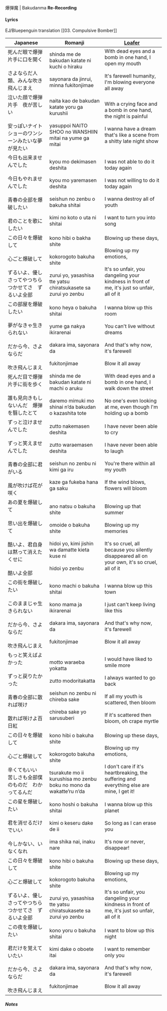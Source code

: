 爆弾魔 | Bakudanma **Re-Recording**
#### Lyrics
EJ/Bluepenguin translation [[03. Compulsive Bomber]]

| Japanese                                                            | Romanji                                                                                                                                | [Loafer](https://docs.google.com/document/d/153g_6DuZVsZOvDAfa7fE-LChko2vfdMZaPwZhAFByjc)                                                                               |
| ------------------------------------------------------------------- | -------------------------------------------------------------------------------------------------------------------------------------- | ----------------------------------------------------------------------------------------------------------------------------------------------------------------------- |
| 死んだ眼で爆弾片手に口を開く<br><br>さよならだ人類、みんな吹き飛んじまえ                            | shinda me de bakudan katate ni kuchi o hiraku<br><br>sayonara da jinrui, minna fukitonjimae                                            | With dead eyes and a bomb in one hand, I open my mouth<br><br>It's farewell humanity, I'm blowing everyone all away                                                     |
| 泣いた顔で爆弾片手　夜が苦しい<br><br>安っぽいナイトショーのワンシーンみたいな夢が見たい                    | naita kao de bakudan katate yoru ga kurushii<br><br>yasuppoi NAITO SHOO no WANSHIIN mitai na yume ga mitai                             | With a crying face and a bomb in one hand, the night is painful<br><br>I wanna have a dream that's like a scene from a shitty late night show                           |
| 今日も出来ませんでした<br><br>今日もやれませんでした<br><br>青春の全部を爆破したい<br><br>君のことを歌にしたい | kyou mo dekimasen deshita<br><br>kyou mo yaremasen deshita<br><br>seishun no zenbu o bakuha shitai<br><br>kimi no koto o uta ni shitai | I was not able to do it today again<br><br>I was not willing to do it today again<br><br>I wanna destroy all of youth<br><br>I want to turn you into song               |
| この日々を爆破して<br><br>心ごと爆破して<br><br>ずるいよ、優しさってやつちらつかせてさ　ずるいよ全部          | kono hibi o bakha shite<br><br>kokorogoto bakuha shite<br><br>zurui yo, yasashisa tte yatsu chiratsukasete sa zurui yo zenbu           | Blowing up these days,<br><br>Blowing up my emotions,<br><br>It's so unfair, you dangeling your kindness in front of me, it's just so unfair, all of it                 |
| この部屋を爆破したい<br><br>夢がなきゃ生きられない<br><br>だから今、さよならだ<br><br>吹き飛んじまえ      | kono heya o bakuha shitai<br><br>yume ga nakya ikirarenai<br><br>dakara ima, sayonara da<br><br>fukitonjimae                           | I wanna blow up this room<br><br>You can't live without dreams<br><br>And that's why now, it's farewell<br><br>Blow it all away                                         |
| 死んだ目で爆弾片手に街を歩く<br><br>誰も見向きもしないんだ　爆弾を翳したとて                          | shinda me de bakudan katate ni machi o aruku<br><br>daremo mimuki mo shinai n’da bakudan o kazashita tote                              | With dead eyes and a bomb in one hand, I walk down the street<br><br>No one's even looking at me, even though I'm holding up a bomb                                     |
| ずっと泣けませんでした<br><br>ずっと笑えませんでした<br><br>青春の全部に君がいる<br><br>風が吹けば花が咲く   | zutto nakemasen deshita<br><br>zutto waraemasen deshita<br><br>seishun no zenbu ni kimi ga iru<br><br>kaze ga fukeba hana ga saku      | I have never been able to cry<br><br>I have never been able to laugh<br><br>You're there within all my youth<br><br>If the wind blows, flowers will bloom               |
| あの夏を爆破して<br><br>思い出を爆破して<br><br>酷いよ、君自身は黙って消えたくせに<br><br>酷いよ全部      | ano natsu o bakuha shite<br><br>omoide o bakuha shite<br><br>hidoi yo, kimi jishin wa damatte kieta kuse ni<br><br>hidoi yo zenbu      | Blowing up that summer<br><br>Blowing up my memories<br><br>It's so cruel, all because you silently disappeared all on your own, it's so cruel, all of it               |
| この街を爆破したい<br><br>このままじゃ生きられない<br><br>だから今、さよならだ<br><br>吹き飛んじまえ      | kono machi o bakuha shitai<br><br>kono mama ja ikirarenai<br><br>dakara ima, sayonara da<br><br>fukitonjimae                           | I wanna blow up this town<br><br>I just can't keep living like this<br><br>And that's why now, it's farewell<br><br>Blow it all away                                    |
| もっと笑えばよかった<br><br>ずっと戻りたかった<br><br>青春の全部に散れば咲け<br><br>散れば咲けよ百日紅     | motto waraeba yokatta<br><br>zutto modoritakatta<br><br>seishun no zenbu ni chireba sake<br><br>chireba sake yo sarusuberi             | I would have liked to smile more<br><br>I always wanted to go back<br><br>If all my youth is scattered, then bloom<br><br>If it's scattered then bloom, oh crape myrtle |
| この日々を爆破して<br><br>心ごと爆破して<br><br>辛くてもいい　苦しさも全部僕のものだ　わかってるんだ          | kono hibi o bakuha shite<br><br>kokorogoto bakuha shite<br><br>tsurakute mo ii kurushisa mo zenbu boku no mono da wakatte’ru n’da      | Blowing up these days,<br><br>Blowing up my emotions,<br><br>I don't care if it's heartbreaking, the suffering and everything else are mine, I get it!                  |
| この星を爆破したい<br><br>君を消せるだけでいい<br><br>今しかない、いなくなれ                      | kono hoshi o bakuha shitai<br><br>kimi o keseru dake de ii<br><br>ima shika nai, inaku nare                                            | I wanna blow up this planet<br><br>So long as I can erase you<br><br>It's now or never, disappear!                                                                      |
| この日々を爆破して<br><br>心ごと爆破して<br><br>ずるいよ、優しさってやつちらつかせてさ　ずるいよ全部          | kono hibi o bakuha shite<br><br>kokorogoto bakuha shite<br><br>zurui yo, yasashisa tte yatsu chiratsukasete sa zurui yo zenbu          | Blowing up these days,<br><br>Blowing up my emotions,<br><br>It's so unfair, you dangeling your kindness in front of me, it's just so unfair, all of it                 |
| この夜を爆破したい<br><br>君だけを覚えていたい<br><br>だから今、さよならだ<br><br>吹き飛んじまえ        | kono yoru o bakuha shitai<br><br>kimi dake o oboete itai<br><br>dakara ima, sayonara da<br><br>fukitonjimae                            | I want to blow up this night<br><br>I want to remember only you<br><br>And that's why now, it's farewell<br><br>Blow it all away                                        |
##### Notes
>
